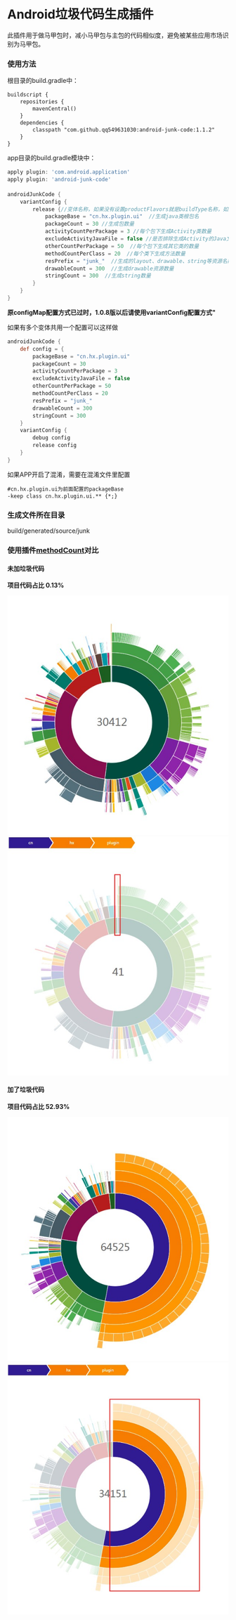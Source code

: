 #  Android垃圾代码生成插件

此插件用于做马甲包时，减小马甲包与主包的代码相似度，避免被某些应用市场识别为马甲包。

### 使用方法

根目录的build.gradle中：
```
buildscript {
    repositories {
        mavenCentral()
    }
    dependencies {
        classpath "com.github.qq549631030:android-junk-code:1.1.2"
    }
}
```


app目录的build.gradle模块中：
```groovy
apply plugin: 'com.android.application'
apply plugin: 'android-junk-code'

androidJunkCode {
    variantConfig {
        release {//变体名称，如果没有设置productFlavors就是buildType名称，如果有设置productFlavors就是flavor+buildType，例如（freeRelease、proRelease）
            packageBase = "cn.hx.plugin.ui"  //生成java类根包名
            packageCount = 30 //生成包数量
            activityCountPerPackage = 3 //每个包下生成Activity类数量
            excludeActivityJavaFile = false //是否排除生成Activity的Java文件,默认false(layout和写入AndroidManifest.xml还会执行)，主要用于处理类似神策全埋点编译过慢问题
            otherCountPerPackage = 50  //每个包下生成其它类的数量
            methodCountPerClass = 20  //每个类下生成方法数量
            resPrefix = "junk_"  //生成的layout、drawable、string等资源名前缀
            drawableCount = 300  //生成drawable资源数量
            stringCount = 300  //生成string数量
        }
    }
}
```

**原configMap配置方式已过时，1.0.8版以后请使用variantConfig配置方式"**

如果有多个变体共用一个配置可以这样做
```groovy
androidJunkCode {
    def config = {
        packageBase = "cn.hx.plugin.ui"
        packageCount = 30
        activityCountPerPackage = 3
        excludeActivityJavaFile = false
        otherCountPerPackage = 50
        methodCountPerClass = 20
        resPrefix = "junk_"
        drawableCount = 300
        stringCount = 300
    }
    variantConfig {
        debug config
        release config
    }
}
```

如果APP开启了混淆，需要在混淆文件里配置

```
#cn.hx.plugin.ui为前面配置的packageBase
-keep class cn.hx.plugin.ui.** {*;}
```

### 生成文件所在目录
build/generated/source/junk

### 使用插件[methodCount](https://github.com/KeepSafe/dexcount-gradle-plugin)对比

#### 未加垃圾代码

**项目代码占比 0.13%**

![方法总数](images/before_total.jpg)![项目方法数](images/before_project.jpg)


#### 加了垃圾代码

**项目代码占比 52.93%**

![方法总数](images/after_total.jpg)![项目方法数](images/after_project.jpg)